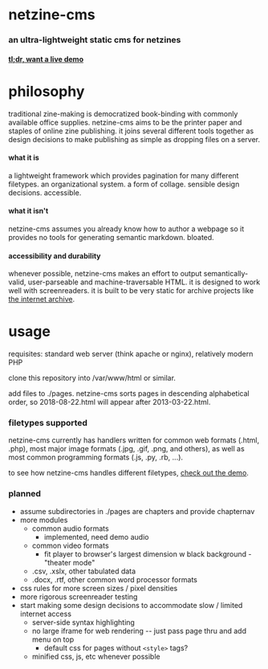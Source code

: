 # netzine-cms
### an ultra-lightweight static cms for netzines

#### [tl;dr, want a live demo](https://ashro.land/netzine-cms)



# philosophy
traditional zine-making is democratized book-binding with 
commonly available office supplies. netzine-cms aims to be the printer paper 
and staples of online zine publishing. it joins several different tools 
together as design decisions to make publishing as simple as dropping 
files on a server.

#### what it is
a lightweight framework which provides pagination for many different 
filetypes. an organizational system. a form of collage. sensible design 
decisions. accessible. 

#### what it isn't 
netzine-cms assumes you already know how to author a webpage so it 
provides no tools for generating semantic markdown. bloated. 

#### accessibility and durability
whenever possible, netzine-cms makes an effort to output semantically-valid,
user-parseable and machine-traversable HTML. it is designed to work well with
screenreaders. it is built to be very static for archive projects 
like [the internet archive](https://archive.org/web/).


# usage

requisites: standard web server (think apache or nginx), relatively 
modern PHP

clone this repository into /var/www/html or similar.

add files to ./pages. netzine-cms sorts pages in descending 
alphabetical order, so 2018-08-22.html will appear after 
2013-03-22.html.


### filetypes supported

netzine-cms currently has handlers written for common web formats (.html, .php), most major image formats (.jpg, .gif, .png, and others), as well as most common programming formats (.js, .py, .rb, ...).

to see how netzine-cms handles different filetypes, [check out the demo](https://ashro.land/netzine-cms).



### planned

* assume subdirectories in ./pages are chapters and provide chapternav
* more modules
	* common audio formats
		* implemented, need demo audio
	* common video formats
		* fit player to browser's largest dimension w black background - "theater mode"
	* .csv, .xslx, other tabulated data
	* .docx, .rtf, other common word processor formats
* css rules for more screen sizes / pixel densities
* more rigorous screenreader testing
* start making some design decisions to accommodate slow / limited internet access
	* server-side syntax highlighting 
	* no large iframe for web rendering -- just pass page thru and add menu on top
		* default css for pages without `<style>` tags?
	* minified css, js, etc whenever possible